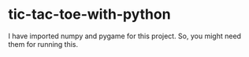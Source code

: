 # tic-tac-toe-with-python

I have imported numpy and pygame for this project. So, you might need them for running this. 
